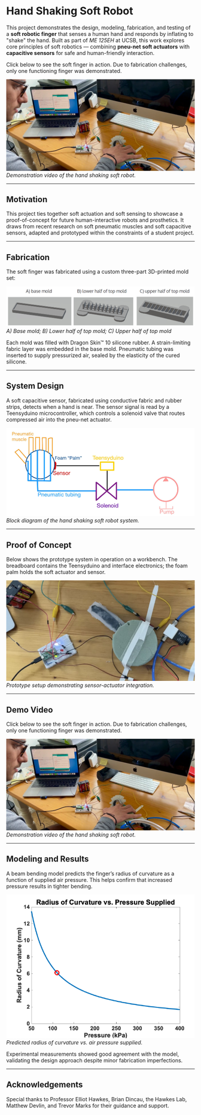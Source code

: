 # Hand Shaking Soft Robot

This project demonstrates the design, modeling, fabrication, and testing of a **soft robotic finger** that senses a human hand and responds by inflating to "shake" the hand. Built as part of *ME 125EH* at UCSB, this work explores core principles of soft robotics — combining **pneu-net soft actuators** with **capacitive sensors** for safe and human-friendly interaction.

<p></p>
Click below to see the soft finger in action. Due to fabrication challenges, only one functioning finger was demonstrated.

[![Demo Video](video.png)](https://drive.google.com/file/d/1H3Qgumw2jqGGl43ViM3L39W2MdxGMY6t/view?usp=sharing)  
*Demonstration video of the hand shaking soft robot.*

---

## Motivation

This project ties together soft actuation and soft sensing to showcase a proof-of-concept for future human-interactive robots and prosthetics. It draws from recent research on soft pneumatic muscles and soft capacitive sensors, adapted and prototyped within the constraints of a student project.

---

## Fabrication

The soft finger was fabricated using a custom three-part 3D-printed mold set:

![Molds](molds.png)  
*A) Base mold; B) Lower half of top mold; C) Upper half of top mold*

Each mold was filled with Dragon Skin™ 10 silicone rubber. A strain-limiting fabric layer was embedded in the base mold. Pneumatic tubing was inserted to supply pressurized air, sealed by the elasticity of the cured silicone.

---

## System Design

A soft capacitive sensor, fabricated using conductive fabric and rubber strips, detects when a hand is near. The sensor signal is read by a Teensyduino microcontroller, which controls a solenoid valve that routes compressed air into the pneu-net actuator.

![System Schematic](schematic.png)  
*Block diagram of the hand shaking soft robot system.*

---

## Proof of Concept

Below shows the prototype system in operation on a workbench. The breadboard contains the Teensyduino and interface electronics; the foam palm holds the soft actuator and sensor.

![Proof of Concept](proofconcept.png)  
*Prototype setup demonstrating sensor-actuator integration.*

---

## Demo Video

Click below to see the soft finger in action. Due to fabrication challenges, only one functioning finger was demonstrated.

[![Demo Video](video.png)](https://drive.google.com/file/d/1H3Qgumw2jqGGl43ViM3L39W2MdxGMY6t/view?usp=sharing)  
*Demonstration video of the hand shaking soft robot.*

---

## Modeling and Results

A beam bending model predicts the finger’s radius of curvature as a function of supplied air pressure. This helps confirm that increased pressure results in tighter bending.

![Radius of Curvature](curvature.png)  
*Predicted radius of curvature vs. air pressure supplied.*

Experimental measurements showed good agreement with the model, validating the design approach despite minor fabrication imperfections.

---

## Acknowledgements

Special thanks to Professor Elliot Hawkes, Brian Dincau, the Hawkes Lab, Matthew Devlin, and Trevor Marks for their guidance and support.
